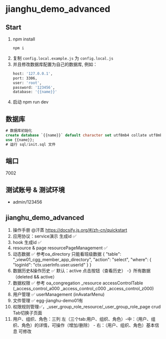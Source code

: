 # jianghu_demo_advanced

## Start

1. npm install
   ```bash
   npm i
   ```
2. 复制 `config.local.example.js` 为 `config.local.js`
3. 并且修改数据库配置为自己的数据库, 例如：
   ```bash
   host: '127.0.0.1',
   port: 3306,
   user: 'root',
   password: '123456',
   database: '{{name}}'
   ```
4. 启动 npm run dev

## 数据库

```sql
# 数据库初始化
create database `{{name}}` default character set utf8mb4 collate utf8mb4_bin;
use {{name}};
# 运行 sql/init.sql 文件
```

## 端口

7002

## 测试账号 & 测试环境

- admin/123456

## jianghu_demo_advanced

1. 操作手册 @汗蒸 https://docsify.js.org/#/zh-cn/quickstart
2. 应用协议：service演示 生成id ✅
3. hook 生成id ✅
4. resource & page resourcePageManagement ✅
5. 动态数据  ✅ 参考oa_directory 只能看班级数据 { "table": "_view01_cgg_member_app_directory", "action": "select", "where": { "loginId": "ctx.userInfo.user.userId" } } 
6. 数据历史&操作历史 ✅ 默认：active  点击按钮（查看历史） -》所有数据（deleted && active）
7. 数据权限 ✅ 参考 oa_congregation _resource accessControlTable (_access_control_a000 _access_control_c000 _access_control_z000)
8. 用户管理 ✅ userManagement (inAvatarMenu)
9. 文件管理 ✅ egg-jianghu-demo01有
10. 权限规则管理✅，_user_group_role_resource/_user_group_role_page crud Tab切换子页面
11. 用户、组织、角色：三列 左（三个tab:用户、组织、角色）-中：（用户、组织、角色）的详情，可操作（增加/删除） - 右：（用户、组织、角色）基本信息 可修改
